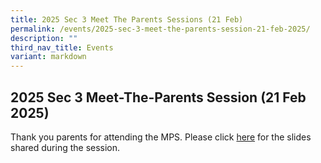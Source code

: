 ```yaml
---
title: 2025 Sec 3 Meet The Parents Sessions (21 Feb)
permalink: /events/2025-sec-3-meet-the-parents-session-21-feb-2025/
description: ""
third_nav_title: Events
variant: markdown
---
```

2025 Sec 3 Meet-The-Parents Session (21 Feb 2025)
----------------------------------------------------

Thank you parents for attending the MPS. Please click [here](/files/2025/Sec_3_MPS_20_Feb_2025.pdf) for the slides shared during the session.